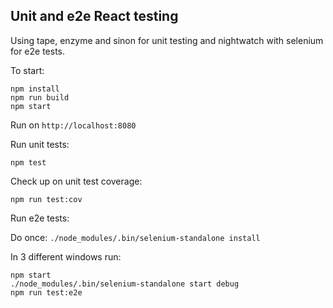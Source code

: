 ## Unit and e2e React testing
 
 Using tape, enzyme and sinon for unit testing and nightwatch with selenium for e2e tests.
 
 To start:
 ```
 npm install
 npm run build
 npm start
 ```
 
 Run on `http://localhost:8080`
 
 Run unit tests:
 
 ```
 npm test
 ```
 
 Check up on unit test coverage:
 ```
 npm run test:cov
 ```
 
 Run e2e tests:
 
 Do once: `./node_modules/.bin/selenium-standalone install`
 
 In 3 different windows run:
 
 ```
 npm start
 ./node_modules/.bin/selenium-standalone start debug
 npm run test:e2e
 ```
